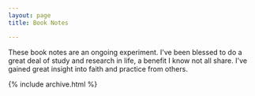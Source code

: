```yaml
---
layout: page
title: Book Notes

---
```


These book notes are an ongoing experiment. I've been blessed to do a great deal of study and research in life, a benefit I know not all share. I've gained great insight into faith and practice from others.

{% include archive.html %}
<!--stackedit_data:
eyJoaXN0b3J5IjpbMTUwNTI4MjM0LDE3NDU5NTE3NzMsMTY2Nj
kyOTc5NV19
-->